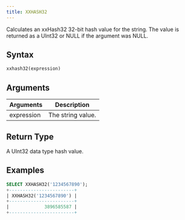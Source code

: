 ```yaml
---
title: XXHASH32
---
```


Calculates an xxHash32 32-bit hash value for the string. The value is returned as a UInt32 or NULL if the argument was NULL.

## Syntax

```sql
xxhash32(expression)
```

## Arguments

| Arguments  | Description       |
| ---------- | ----------------- |
| expression | The string value. |

## Return Type

A UInt32 data type hash value.

## Examples

```sql
SELECT XXHASH32('1234567890');
+------------------------+
| XXHASH32('1234567890') |
+------------------------+
|             3896585587 |
+------------------------+
```
